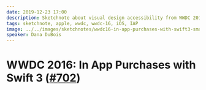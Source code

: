 ```yaml
---
date: 2019-12-23 17:00
description: Sketchnote about visual design accessibility from WWDC 2016
tags: sketchnote, apple, wwdc, wwdc-16, iOS, IAP
image: ../../images/sketchnotes/wwdc16-in-app-purchases-with-swift3-small.jpg
speaker: Dana DuBois
---
```


# WWDC 2016: In App Purchases with Swift 3 ([#702](https://developer.apple.com/videos/play/wwdc2016/702/))

